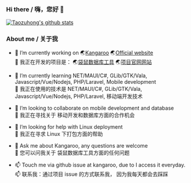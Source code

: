 ### Hi there / 嗨，您好 👋
[![Taozuhong's github stats](https://github-readme-stats.vercel.app/api?username=taozuhong&show_icons=true&icon_color=199861&count_private=true&include_all_commits=true&theme=highcontrast)](https://github.com/taozuhong)


### About me / 关于我
- 🔭 I’m currently working on :earth_asia:[Kangaroo](https://github.com/dbkangaroo/kangaroo) :earth_asia:[Official website](https://www.datatable.online/)<br/>
  🔭 我正在开发的项目是： :earth_asia:[袋鼠数据库工具](https://gitee.com/dbkangaroo/kangaroo) :earth_asia:[项目官网网站](https://www.datatable.online/zh/)
  
- 🌱 I’m currently learning NET/MAUI/C#, GLib/GTK/Vala, Javascript/Vue/Nodejs, PHP/Laravel, Mobile development<br/>
  🌱 我正在使用的技术是 NET/MAUI/C#, GLib/GTK/Vala, Javascript/Vue/Nodejs, PHP/Laravel, 移动端开发技术
  
- 👯 I’m looking to collaborate on mobile development and database<br/>
  👯 我正在寻找关于 移动开发和数据库方面的合作机会
  
- 🤔 I’m looking for help with Linux deployment<br/>
  🤔 我正在寻求 Linux 下打包方面的帮助
  
- 💬 Ask me about Kangaroo, any questions are welcome<br/>
  💬 您可以问我关于 袋鼠数据库工具方面的任何问题
  
- 📫 Touch me via github issue at kangaroo, due to I access it everyday.<br/>
  📫 联系我：通过项目 issue 的方式联系我， 因为我每天都会去踩踩


